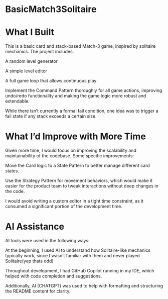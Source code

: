 # BasicMatch3Solitaire

# What I Built
This is a basic card and stack-based Match-3 game, inspired by solitaire mechanics. The project includes:

A random level generator

A simple level editor

A full game loop that allows continuous play

Implement the Command Pattern thoroughly for all game actions, improving undo/redo functionality and making the game logic more robust and extendable.

While there isn’t currently a formal fail condition, one idea was to trigger a fail state if any stack exceeds a certain size.

# What I’d Improve with More Time
Given more time, I would focus on improving the scalability and maintainability of the codebase. Some specific improvements:

Move the Card logic to a State Pattern to better manage different card states.

Use the Strategy Pattern for movement behaviors, which would make it easier for the product team to tweak interactions without deep changes in the code.

I would avoid writing a custom editor in a tight time constraint, as it consumed a significant portion of the development time.

# AI Assistance
AI tools were used in the following ways:

At the beginning, I used AI to understand how Solitaire-like mechanics typically work, since I wasn’t familiar with them and never played Solitaire(yep thats odd)

Throughout development, I had GitHub Copilot running in my IDE, which helped with code completion and suggestions.

Additionally, AI (CHATGPT) was used to help with formatting and structuring the README content for clarity.
